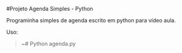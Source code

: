 #Projeto Agenda Simples - Python

Programinha simples de agenda escrito em python para
vídeo aula.

Uso:
> ~# Python agenda.py